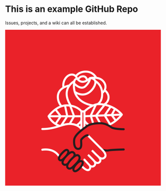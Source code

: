 # This is an example GitHub Repo

Issues, projects, and a wiki can all be established.

![DSA Logo](DSA-Logos-Examples-01.png "DSA Logo")
